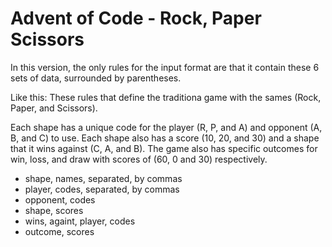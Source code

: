 # Advent of Code - Rock, Paper Scissors

In this version, the only rules for the input format are that it contain these 6 sets of data, surrounded by parentheses.

Like this: These rules that define the traditiona game with the sames (Rock, Paper, and Scissors). 

Each shape has a unique code for the player (R, P, and A) and opponent (A, B, and C) to use. Each shape also has a score (10, 20, and 30) and a shape that it wins against (C, A, and B). The game also has specific outcomes for win, loss, and draw with scores of (60, 0 and 30) respectively.

 - shape, names, separated, by commas
 - player, codes, separated, by commas
 - opponent, codes
 - shape, scores
 - wins, againt, player, codes
 - outcome, scores

